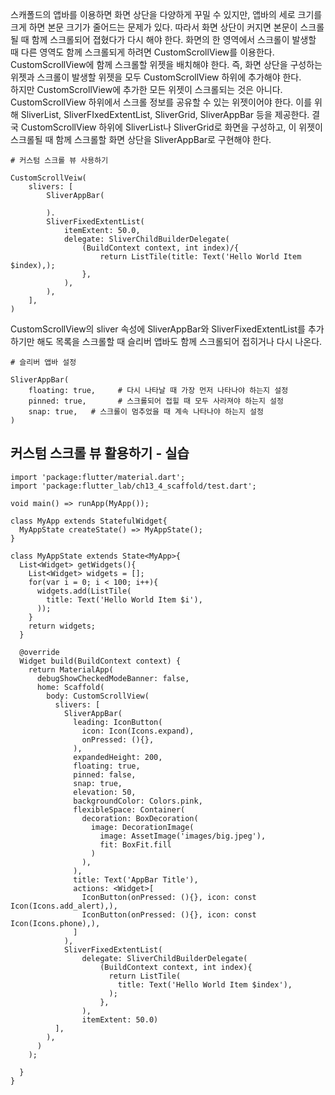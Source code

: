 스캐폴드의 앱바를 이용하면 화면 상단을 다양하게 꾸밀 수 있지만, 앱바의 세로 크기를 크게 하면 본문 크기가 줄어드는 문제가 있다. 따라서 화면 상단이 커지면 본문이 스크롤될 때 함께 스크롤되어 졉혔다가 다시 해야 한다. 화면의 한 영역에서 스크롤이 발생할 때 다른 영역도 함께 스크롤되게 하려면 CustomScrollView를 이용한다. CustomScrollView에 함께 스크롤할 위젯을 배치해야 한다. 즉, 화면 상단을 구성하는 위젯과 스크롤이 발생할 위젯을 모두 CustomScrollView 하위에 추가해야 한다.  
하지만 CustomScrollView에 추가한 모든 위젯이 스크롤되는 것은 아니다. CustomScrollView 하위에서 스크롤 정보를 공유할 수 있는 위젯이어야 한다. 이를 위해 SliverList, SliverFIxedExtentList, SliverGrid, SliverAppBar 등을 제공한다. 결국 CustomScrollView 하위에 SliverList나 SliverGrid로 화면을 구성하고, 이 위젯이 스크롤될 때 함께 스크롤할 화면 상단을 SliverAppBar로 구현해야 한다.
```
# 커스텀 스크롤 뷰 사용하기

CustomScrollVeiw(
    slivers: [
        SliverAppBar(

        ).
        SliverFixedExtentList(
            itemExtent: 50.0,
            delegate: SliverChildBuilderDelegate(
                (BuildContext context, int index)/{
                    return ListTile(title: Text('Hello World Item $index),);
                },
            ),
        ),
    ],
)
```
CustomScrollView의 sliver 속성에 SliverAppBar와 SliverFixedExtentList를 추가하기만 해도 목록을 스크롤할 때 슬리버 앱바도 함께 스크롤되어 접히거나 다시 나온다.  
```
# 슬리버 앱바 설정

SliverAppBar(
    floating: true,     # 다시 나타날 때 가장 먼저 나타나야 하는지 설정
    pinned: true,       # 스크롤되어 접힐 때 모두 사라져야 하는지 설정
    snap: true,   # 스크롤이 멈추었을 때 계속 나타나야 하는지 설정
)
```

## 커스텀 스크롤 뷰 활용하기 - 실습
```
import 'package:flutter/material.dart';
import 'package:flutter_lab/ch13_4_scaffold/test.dart';

void main() => runApp(MyApp());

class MyApp extends StatefulWidget{
  MyAppState createState() => MyAppState();
}

class MyAppState extends State<MyApp>{
  List<Widget> getWidgets(){
    List<Widget> widgets = [];
    for(var i = 0; i < 100; i++){
      widgets.add(ListTile(
        title: Text('Hello World Item $i'),
      ));
    }
    return widgets;
  }

  @override
  Widget build(BuildContext context) {
    return MaterialApp(
      debugShowCheckedModeBanner: false,
      home: Scaffold(
        body: CustomScrollView(
          slivers: [
            SliverAppBar(
              leading: IconButton(
                icon: Icon(Icons.expand),
                onPressed: (){},
              ),
              expandedHeight: 200,
              floating: true,
              pinned: false,
              snap: true,
              elevation: 50,
              backgroundColor: Colors.pink,
              flexibleSpace: Container(
                decoration: BoxDecoration(
                  image: DecorationImage(
                    image: AssetImage('images/big.jpeg'),
                    fit: BoxFit.fill
                  )
                ),
              ),
              title: Text('AppBar Title'),
              actions: <Widget>[
                IconButton(onPressed: (){}, icon: const Icon(Icons.add_alert),),
                IconButton(onPressed: (){}, icon: const Icon(Icons.phone),),
              ]
            ),
            SliverFixedExtentList(
                delegate: SliverChildBuilderDelegate(
                    (BuildContext context, int index){
                      return ListTile(
                        title: Text('Hello World Item $index'),
                      );
                    },
                ),
                itemExtent: 50.0)
          ],
        ),
      )
    );

  }
}
```